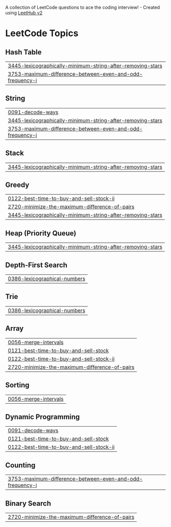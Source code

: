 A collection of LeetCode questions to ace the coding interview! - Created using [LeetHub v2](https://github.com/arunbhardwaj/LeetHub-2.0)
<!---LeetCode Topics Start-->
# LeetCode Topics
## Hash Table
|  |
| ------- |
| [3445-lexicographically-minimum-string-after-removing-stars](https://github.com/Ishan-Chauhan/dsa-questions/tree/master/3445-lexicographically-minimum-string-after-removing-stars) |
| [3753-maximum-difference-between-even-and-odd-frequency-i](https://github.com/Ishan-Chauhan/dsa-questions/tree/master/3753-maximum-difference-between-even-and-odd-frequency-i) |
## String
|  |
| ------- |
| [0091-decode-ways](https://github.com/Ishan-Chauhan/dsa-questions/tree/master/0091-decode-ways) |
| [3445-lexicographically-minimum-string-after-removing-stars](https://github.com/Ishan-Chauhan/dsa-questions/tree/master/3445-lexicographically-minimum-string-after-removing-stars) |
| [3753-maximum-difference-between-even-and-odd-frequency-i](https://github.com/Ishan-Chauhan/dsa-questions/tree/master/3753-maximum-difference-between-even-and-odd-frequency-i) |
## Stack
|  |
| ------- |
| [3445-lexicographically-minimum-string-after-removing-stars](https://github.com/Ishan-Chauhan/dsa-questions/tree/master/3445-lexicographically-minimum-string-after-removing-stars) |
## Greedy
|  |
| ------- |
| [0122-best-time-to-buy-and-sell-stock-ii](https://github.com/Ishan-Chauhan/dsa-questions/tree/master/0122-best-time-to-buy-and-sell-stock-ii) |
| [2720-minimize-the-maximum-difference-of-pairs](https://github.com/Ishan-Chauhan/dsa-questions/tree/master/2720-minimize-the-maximum-difference-of-pairs) |
| [3445-lexicographically-minimum-string-after-removing-stars](https://github.com/Ishan-Chauhan/dsa-questions/tree/master/3445-lexicographically-minimum-string-after-removing-stars) |
## Heap (Priority Queue)
|  |
| ------- |
| [3445-lexicographically-minimum-string-after-removing-stars](https://github.com/Ishan-Chauhan/dsa-questions/tree/master/3445-lexicographically-minimum-string-after-removing-stars) |
## Depth-First Search
|  |
| ------- |
| [0386-lexicographical-numbers](https://github.com/Ishan-Chauhan/dsa-questions/tree/master/0386-lexicographical-numbers) |
## Trie
|  |
| ------- |
| [0386-lexicographical-numbers](https://github.com/Ishan-Chauhan/dsa-questions/tree/master/0386-lexicographical-numbers) |
## Array
|  |
| ------- |
| [0056-merge-intervals](https://github.com/Ishan-Chauhan/dsa-questions/tree/master/0056-merge-intervals) |
| [0121-best-time-to-buy-and-sell-stock](https://github.com/Ishan-Chauhan/dsa-questions/tree/master/0121-best-time-to-buy-and-sell-stock) |
| [0122-best-time-to-buy-and-sell-stock-ii](https://github.com/Ishan-Chauhan/dsa-questions/tree/master/0122-best-time-to-buy-and-sell-stock-ii) |
| [2720-minimize-the-maximum-difference-of-pairs](https://github.com/Ishan-Chauhan/dsa-questions/tree/master/2720-minimize-the-maximum-difference-of-pairs) |
## Sorting
|  |
| ------- |
| [0056-merge-intervals](https://github.com/Ishan-Chauhan/dsa-questions/tree/master/0056-merge-intervals) |
## Dynamic Programming
|  |
| ------- |
| [0091-decode-ways](https://github.com/Ishan-Chauhan/dsa-questions/tree/master/0091-decode-ways) |
| [0121-best-time-to-buy-and-sell-stock](https://github.com/Ishan-Chauhan/dsa-questions/tree/master/0121-best-time-to-buy-and-sell-stock) |
| [0122-best-time-to-buy-and-sell-stock-ii](https://github.com/Ishan-Chauhan/dsa-questions/tree/master/0122-best-time-to-buy-and-sell-stock-ii) |
## Counting
|  |
| ------- |
| [3753-maximum-difference-between-even-and-odd-frequency-i](https://github.com/Ishan-Chauhan/dsa-questions/tree/master/3753-maximum-difference-between-even-and-odd-frequency-i) |
## Binary Search
|  |
| ------- |
| [2720-minimize-the-maximum-difference-of-pairs](https://github.com/Ishan-Chauhan/dsa-questions/tree/master/2720-minimize-the-maximum-difference-of-pairs) |
<!---LeetCode Topics End-->